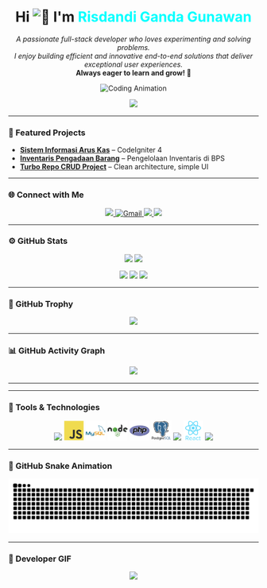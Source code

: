 <h1 align="center">Hi <img src="https://raw.githubusercontent.com/MartinHeinz/MartinHeinz/master/wave.gif" width="30px" alt="👋" /> I'm <span style="color:#00ffff;">Risdandi Ganda Gunawan</span></h1>

<p align="center">
  <em>A passionate full-stack developer who loves experimenting and solving problems.</em><br>
  <em>I enjoy building efficient and innovative end-to-end solutions that deliver exceptional user experiences.</em><br>
  <strong>Always eager to learn and grow! 🚀</strong>
</p>

<p align="center">
  <img height="270" src="https://raw.githubusercontent.com/hasibul-hasan-shuvo/hasibul-hasan-shuvo/main/images/coding-boy.gif" alt="Coding Animation" />
</p>

<p align="center">
  <img src="https://readme-typing-svg.demolab.com?font=Fira+Code&pause=1000&color=FACC15&center=true&vCenter=true&width=600&height=50&lines=Hi+there!+I'm+Risdandi+Ganda+Gunawan.;Fullstack+Engineer+%7C+React+%7C+Golang+%7C+TailwindCSS.;CodeIgniter+%7C+PHP+%7C+MySQL+%7C+PostgreSQL;Crafting+code+that+matters+%E2%9A%99%EF%B8%8F;Open+Source+Contributor+%F0%9F%94%A5;Always+Learning%2C+Always+Building+%F0%9F%9A%80"/>
</p>







---

### 🚀 Featured Projects

<ul>
  <li><a href="https://github.com/asstroboyz/hera" target="_blank"><strong>Sistem Informasi Arus Kas</strong></a> – CodeIgniter 4</li>
  <li><a href="https://github.com/asstroboyz/Inventaris_Pengadaan" target="_blank"><strong>Inventaris Pengadaan Barang</strong></a> – Pengelolaan Inventaris di BPS</li>
  <li><a href="https://github.com/asstroboyz/monorepo" target="_blank"><strong>Turbo Repo CRUD Project</strong></a> – Clean architecture, simple UI</li>
</ul>

---

### 🌐 Connect with Me

<p align="center">
  <a href="https://www.linkedin.com/in/risdandi-ganda-gunawan-5831052b8/" target="_blank">
    <img src="https://img.shields.io/badge/LinkedIn-0077B5?style=for-the-badge&logo=linkedin&logoColor=white" />
  </a>
<a href="mailto:gandagunawan36@gmail.com" target="_blank">
        <img src="https://img.shields.io/static/v1?message=Gmail&logo=gmail&label=gandagunawan36@gmail.com&color=D14836&logoColor=white&labelColor=&style=for-the-badge" height="30" alt="Gmail" />
    </a>

  <a href="https://www.instagram.com/_v.sycho/" target="_blank">
    <img src="https://img.shields.io/badge/Instagram-E4405F?style=for-the-badge&logo=instagram&logoColor=white" />
  </a>
  <a href="https://github.com/asstroboyz" target="_blank">
    <img src="https://img.shields.io/badge/GitHub-181717?style=for-the-badge&logo=github&logoColor=white" />
  </a>
</p>

---

### ⚙️ GitHub Stats

<p align="center">
  <img src="https://github-readme-stats.vercel.app/api?username=asstroboyz&show_icons=true&theme=radical" width="400" />
  <img src="https://github-readme-stats.vercel.app/api/top-langs/?username=asstroboyz&layout=compact&theme=radical" width="400" />
</p>

<p align="center">
  <img src="https://komarev.com/ghpvc/?username=asstroboyz&label=Profile%20views&color=0e75b6&style=flat" />
  <img src="https://custom-icon-badges.herokuapp.com/github/followers/asstroboyz?logo=github&style=social" />
  <img src="https://custom-icon-badges.herokuapp.com/github/stars/asstroboyz?logo=star&style=social&logoColor=black" />
</p>

---

### 🌟 GitHub Trophy

<p align="center">
  <img src="https://github-profile-trophy.vercel.app/?username=asstroboyz&theme=dracula&column=6&margin-w=10&margin-h=15" />
</p>

---

### 📊 GitHub Activity Graph

<p align="center">
  <img src="https://github-readme-activity-graph.vercel.app/graph?username=asstroboyz&theme=github-compact&area=true" />
</p>

---


---

### 🔧 Tools & Technologies

<p align="center">
  <img src="https://cdn.worldvectorlogo.com/logos/codeigniter.svg" width="40" />
  <img src="https://raw.githubusercontent.com/devicons/devicon/master/icons/javascript/javascript-original.svg" width="40" />
  <img src="https://raw.githubusercontent.com/devicons/devicon/master/icons/mysql/mysql-original-wordmark.svg" width="40" />
  <img src="https://raw.githubusercontent.com/devicons/devicon/master/icons/nodejs/nodejs-original-wordmark.svg" width="40" />
  <img src="https://raw.githubusercontent.com/devicons/devicon/master/icons/php/php-original.svg" width="40" />
  <img src="https://raw.githubusercontent.com/devicons/devicon/master/icons/postgresql/postgresql-original-wordmark.svg" width="40" />
  <img src="https://www.vectorlogo.zone/logos/getpostman/getpostman-icon.svg" width="40" />
  <img src="https://raw.githubusercontent.com/devicons/devicon/master/icons/react/react-original-wordmark.svg" width="40" />
  <img src="https://www.vectorlogo.zone/logos/tailwindcss/tailwindcss-icon.svg" width="40" />
</p>

---

### 🐍 GitHub Snake Animation

<p align="center">
  <img src="https://github.com/asstroboyz/asstroboyz/blob/output/snake.svg" />
</p>

---

### 🎨 Developer GIF

<p align="center">
  <img src="https://media.giphy.com/media/LmNwrBhejkK9EFP504/giphy.gif" width="100" />
</p>

<!-- 🌙 Dark/Light mode auto support (GitHub handles this by default using prefers-color-scheme) -->

<!-- No manual setup needed for README.md -->

<!-- Optional: Theme-aware badges or content can use shields.io or SVGs with light/dark variants -->
